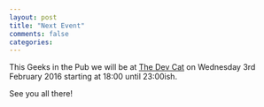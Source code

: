 ```yaml
---
layout: post
title: "Next Event"
comments: false
categories:
---
```

This Geeks in the Pub we will be at [The Dev Cat](http://www.devonshirecat.co.uk/) on Wednesday 3rd February 2016 starting at 18:00 until 23:00ish.

See you all there!
